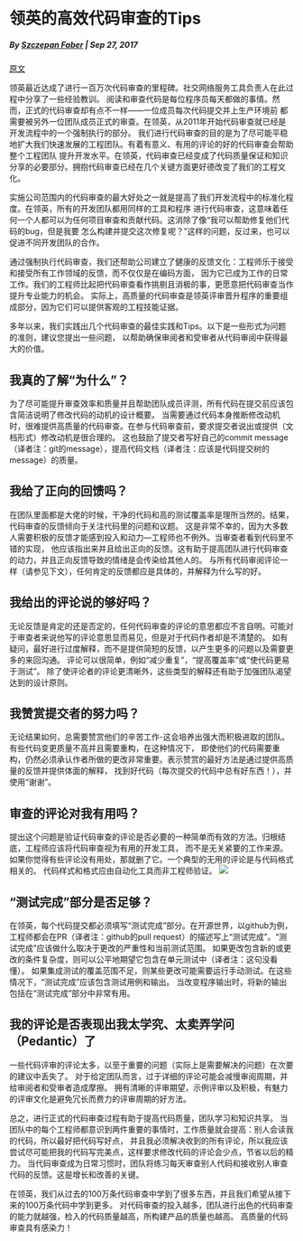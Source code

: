 # 领英的高效代码审查的Tips


##### By [Szczepan Faber](https://thenewstack.io/author/szczepan-faber/) | Sep 27, 2017

[原文](https://thenewstack.io/linkedin-code-review/)

领英最近达成了进行一百万次代码审查的里程碑。社交网络服务工具负责人在此过程中分享了一些经验教训。
阅读和审查代码是每位程序员每天都做的事情。然而，正式的代码审查却有点不一样——一位成员每次代码提交并上生产环境前
都需要被另外一位团队成员正式的审查。在领英，从2011年开始代码审查就已经是开发流程中的一个强制执行的部分。
我们进行代码审查的目的是为了尽可能平稳地扩大我们快速发展的工程团队。有着有意义、有用的评论的好的代码审查会帮助整个工程团队
提升开发水平。在领英，代码审查已经变成了代码质量保证和知识分享的必要部分。拥抱代码审查已经在几个关键方面更好德改变了我们的工程文化。

实施公司范围内的代码审查的最大好处之一就是提高了我们开发流程中的标准化程度。在领英，所有的开发团队都用同样的工具和程序
进行代码审查，这意味着任何一个人都可以为任何项目审查和贡献代码。这消除了像“我可以帮助修复他们代码的bug，但是我要
怎么构建并提交这次修复呢？”这样的问题，反过来，也可以促进不同开发团队的合作。

通过强制执行代码审查，我们还帮助公司建立了健康的反馈文化：工程师乐于接受和接受所有工作领域的反馈，而不仅仅是在编码方面，
因为它已成为工作的日常工作。我们的工程师比起把代码审查看作挑剔且消极的事，更愿意把代码审查当作提升专业能力的机会。
实际上，高质量的代码审查是领英评审晋升程序的重要组成部分，因为它们可以提供客观的工程技能证据。

多年以来，我们实践出几个代码审查的最佳实践和Tips。以下是一些形式为问题的准则，建议您提出一些问题，
以帮助确保审阅者和受审者从代码审阅中获得最大的价值。

## 我真的了解“为什么”？

为了尽可能提升审查效率和质量并且帮助团队成员评测，所有代码在提交前应该包含简洁说明了修改代码的动机的设计概要。
当需要通过代码本身推断修改动机时，很难提供高质量的代码审查。在参与代码审查前，要求提交者说出或提供（文档形式）修改动机是很合理的。
这也鼓励了提交者写好自己的commit message（译者注：git的message），提高代码文档（译者注：应该是代码提交树的message）的质量。

## 我给了正向的回馈吗？

在团队里面都是大佬的时候，干净的代码和高的测试覆盖率是理所当然的。结果，代码审查的反馈倾向于关注代码里的问题和议题。
这是非常不幸的，因为大多数人需要积极的反馈才能感到投入和动力—工程师也不例外。当审查者看到代码里不错的实现，
他应该指出来并且给出正向的反馈。这有助于提高团队进行代码审查的动力，并且正向反馈导致的情绪是会传染给其他人的。
与所有代码审阅评论一样（请参见下文），任何肯定的反馈都应是具体的，并解释为什么写的好。

## 我给出的评论说的够好吗？

无论反馈是肯定的还是否定的，任何代码审查的评论的意思都应不言自明。可能对于审查者来说他写的评论意思显而易见，但是对于代码作者却是不清楚的。
如有疑问，最好进行过度解释，而不是提供简短的反馈，以产生更多的问题以及需要更多的来回沟通。
评论可以很简单，例如“减少重复”，“提高覆盖率”或“使代码更易于测试”。
除了使评论者的评论更清晰外，这些类型的解释还有助于加强团队渴望达到的设计原则。
	
## 我赞赏提交者的努力吗？

无论结果如何，总需要赞赏他们的辛苦工作-这会培养出强大而积极进取的团队。有些代码变更质量不高并且需要重构，在这种情况下，
即使他们的代码需要重构，仍然必须承认作者所做的更改非常重要。表示赞赏的最好方法是通过提供高质量的反馈并提供体面的解释，
找到好代码（每次提交的代码中总有好东西！），并使用“谢谢”。
	
## 审查的评论对我有用吗？

提出这个问题是验证代码审查的评论是否必要的一种简单而有效的方法。归根结底，工程师应该将代码审查视为有用的开发工具，
而不是无关紧要的工作来源。如果你觉得有些评论没有用处，那就删了它。一个典型的无用的评论是与代码格式相关的。
代码样式和格式应由自动化工具而非工程师验证。
![](https://storage.googleapis.com/cdn.thenewstack.io/media/2017/09/efa28730-codereviews.png)

## “测试完成”部分是否足够？

在领英，每个代码提交都必须填写“测试完成”部分。在开源世界，以github为例，
工程师都会在PR（译者注：github的pull request）的描述写上“测试完成”。“测试完成”应该做什么取决于更改的严重性和当前测试范围。
如果更改包含新的或更改的条件复杂度，则可以公平地期望它包含在单元测试中（译者注：这句没看懂）。
如果集成测试的覆盖范围不足，则某些更改可能需要运行手动测试。在这些情况下，“测试完成”应该包含测试用例和输出。
当改变程序输出时，将新的输出包括在“测试完成”部分中非常有用。

## 我的评论是否表现出我太学究、太卖弄学问（Pedantic）了

一些代码评审的评论太多，以至于重要的问题（实际上是需要解决的问题）在次要的建议中丢失了。
对于给定团队而言，过于详细的评论可能会减慢审阅周期，并给审阅者和受审者造成摩擦。
拥有清晰的评审期望，示例评审以及积极，有魅力的评审文化是避免冗长而费力的评审周期的好方法。

总之，进行正式的代码审查过程有助于提高代码质量，团队学习和知识共享。
当团队中的每个工程师都意识到两件重要的事情时，工作质量就会提高：别人会读我的代码，所以最好把代码写好点，
并且我必须解决收到的所有评论，所以我应该尝试尽可能把我的代码写完美点，这样要求修改代码的评论会少点，节省以后的精力。
当代码审查成为日常习惯时，团队将练习每天审查别人代码和接收别人审查代码的反馈。这是增长和改善的关键。

在领英，我们从过去的100万条代码审查中学到了很多东西，并且我们希望从接下来的100万条代码中学到更多。
对代码审查的投入越多，团队进行出色的代码审查的能力就越强，检入的代码质量越高，所构建产品的质量也越高。
高质量的代码审查具有感染力！